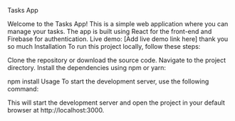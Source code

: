 Tasks App


Welcome to the Tasks App! This is a simple web application where you can manage your tasks. The app is built using React for the front-end and Firebase for authentication.
Live demo: [Add live demo link here]
 thank you so much 
Installation
To run this project locally, follow these steps:

Clone the repository or download the source code.
Navigate to the project directory.
Install the dependencies using npm or yarn:

npm install
Usage
To start the development server, use the following command:

This will start the development server and open the project in your default browser at http://localhost:3000.




